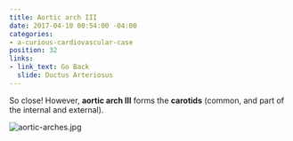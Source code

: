 ```yaml
---
title: Aortic arch III
date: 2017-04-10 00:54:00 -04:00
categories:
- a-curious-cardiovascular-case
position: 32
links:
- link_text: Go Back
  slide: Ductus Arteriosus
---
```


So close! However, **aortic arch III** forms the **carotids** (common, and part of the internal and external).

![aortic-arches.jpg](/uploads/aortic-arches.jpg)
